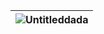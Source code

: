 | ![Untitleddada](https://github.com/user-attachments/assets/be57faac-1d4f-4aa6-80de-c3c5787a1eb2) | 
|----------------------------------------------------------------------------------------------------|

